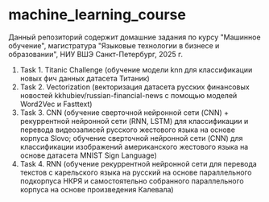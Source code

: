 # machine_learning_course
Данный репозиторий содержит домашние задания по курсу "Машинное обучение", магистратура "Языковые технологии в бизнесе и образовании", НИУ ВШЭ Санкт-Петербург, 2025 г.
1. Task 1. Titanic Challenge (обучение модели knn для классификации новых фич данных датасета Титаник)
2. Task 2. Vectorization (векторизация датасета русских финансовых новостей kkhubiev/russian-financial-news с помощью моделей Word2Vec и Fasttext)
3. Task 3. CNN (обучение сверточной нейронной сети (CNN) + рекуррентной нейронной сети (RNN, LSTM) для классификации и перевода видеозаписей русского жестового языка на основе корпуса Slovo; обучение сверточной нейронной сети (CNN) для классификации изображений американского жестового языка на основе датасета MNIST Sign Language)
4. Task 4. RNN (обучение рекуррентной нейронной сети для перевода текстов с карельского языка на русский на основе параллельного подкорпуса НКРЯ и самостоятельно собранного параллельного корпуса на основе произведения Калевала)
